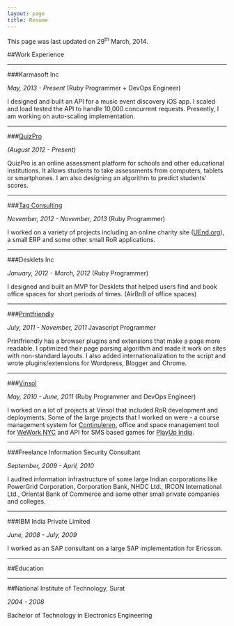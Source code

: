 ```yaml
---
layout: page
title: Resume
---
```


<p class="message">
  This page was last updated on 29<sup>th</sup> March, 2014.
</p>


##Work Experience

-----------------

###Karmasoft Inc

_May, 2013 - Present_ (Ruby Programmer + DevOps Engineer)

I designed and built an API for a music event discovery iOS app. I scaled and load tested the API to handle 10,000 concurrent requests. Presently, I am working on auto-scaling implementation.

-----------------

###[QuizPro](http://quizpro.in)

_(August 2012 - Present)_

QuizPro is an online assessment platform for schools and other educational institutions. It allows students to take assessments from computers, tablets or smartphones. I am also designing an algorithm to predict students' scores.

-----------------

###[Tag Consulting](http://tag.ca)

_November, 2012 - November, 2013_ (Ruby Programmer)

I worked on a variety of projects including an online charity site ([UEnd.org](http://uend.org)), a small ERP and some other small RoR applications.

------------------

###Desklets Inc

_January, 2012 - March, 2012_ (Ruby Programmer)

I designed and built an MVP for Desklets that helped users find and book office spaces for short periods of times. (AirBnB of office spaces)

------------------

###[Printfriendly](http://printfriendly.com)

_July, 2011 - November, 2011_ Javascript Programmer

Printfriendly has a browser plugins and extensions that make a page more readable. I optimized their page parsing algorithm and made it work on sites with non-standard layouts. I also added internationalization to the script and wrote plugins/extensions for Wordpress, Blogger and Chrome.

------------------

###[Vinsol](http://vinsol.com)

_May, 2010 - June, 2011_ (Ruby Programmer and DevOps Engineer)

I worked on a lot of projects at Vinsol that included RoR development and deployments. Some of the large projects that I worked on were - a course management system for [Continuleren](http://www.continuleren.nl/), office and space management tool for [WeWork NYC](https://www.wework.com/)
and API for SMS based games for [PlayUp India](http://www.business-standard.com/article/press-releases/playup-to-redefine-live-gaming-in-india-111020100117_1.html).

-------------------

###Freelance Information Security Consultant

_September, 2009 - April, 2010_

I audited information infrastructure of some large Indian corporations like PowerGrid Corporation, Corporation Bank, NHDC Ltd., IRCON International Ltd., Oriental Bank of Commerce and some other small private companies and colleges.

-------------------

###IBM India Private Limited

_June, 2008 - July, 2009_

I worked as an SAP consultant on a large SAP implementation for Ericsson.

-------------------

##Education

-------------------

##National Institute of Technology, Surat 

_2004 - 2008_

Bachelor of Technology in Electronics Engineering

